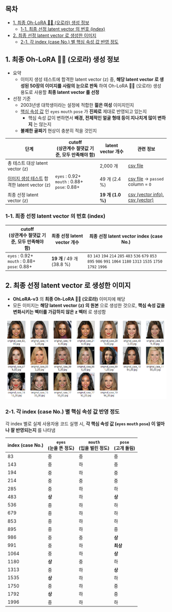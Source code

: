 ## 목차

* [1. 최종 Oh-LoRA 👱‍♀️ (오로라) 생성 정보](#1-최종-oh-lora--오로라-생성-정보)
  * [1-1. 최종 선정 latent vector 의 번호 (index)](#1-1-최종-선정-latent-vector-의-번호-index)
* [2. 최종 선정 latent vector 로 생성한 이미지](#2-최종-선정-latent-vector-로-생성한-이미지)
  * [2-1. 각 index (case No.) 별 핵심 속성 값 반영 정도](#2-1-각-index-case-no-별-핵심-속성-값-반영-정도)

## 1. 최종 Oh-LoRA 👱‍♀️ (오로라) 생성 정보

* 요약
  * 이미지 생성 테스트에 합격한 latent vector (z) 중, **해당 latent vector 로 생성된 50장의 이미지를 사람의 눈으로 판독** 하여 Oh-LoRA 👱‍♀️ (오로라) 생성 용도로 사용할 **최종 latent vector 를 선정**
* 선정 기준 
  * 2003년생 대학생이라는 설정에 적합한 **젊은 여성** 이미지인지
  * [핵심 속성 값](../../../2025_04_08_OhLoRA/stylegan_and_segmentation/README.md#2-핵심-속성-값) 인 ```eyes``` ```mouth``` ```pose``` 가 **진짜로** 제대로 반영되고 있는지
    * 핵심 속성 값이 변하면서 **배경, 전체적인 얼굴 형태 등이 지나치게 많이 변하지** 는 않는지 
  * **불쾌한 골짜기** 현상이 충분히 적을 것인지

| 단계                                                             | cutoff<br>(상관계수 절댓값 기준, 모두 만족해야 함)                             | latent vector 개수 | 관련 정보                                                                                         |
|----------------------------------------------------------------|----------------------------------------------------------------|------------------|-----------------------------------------------------------------------------------------------|
| 총 테스트 대상 latent vector (z)                                     |                                                                | 2,000 개          | [csv file](image_generation_report/test_result.csv)                                           |
| [이미지 생성 테스트](image_generation_report.md) 합격한 latent vector (z) | ```eyes``` : 0.92+<br>```mouth``` : 0.88+<br>```pose```: 0.88+ | 49 개 (2.4 %)     | [csv file](image_generation_report/test_result.csv) → ```passed``` column = ```O```           |
| 최종 선정 latent vector (z)                                        |                                                                | **19 개 (1.0 %)** | [csv (vector info)](ohlora_w_group_names.csv), [csv (vector)](ohlora_z_vectors.csv)           |

### 1-1. 최종 선정 latent vector 의 번호 (index)

| cutoff<br>(상관계수 절댓값 기준, 모두 만족해야 함)                             | 최종 선정 latent vector 개수      | 최종 선정 latent vector index (case No.)                                                                                                                                                                |
|----------------------------------------------------------------|-----------------------------|-----------------------------------------------------------------------------------------------------------------------------------------------------------------------------------------------------|
| ```eyes``` : 0.92+<br>```mouth``` : 0.88+<br>```pose```: 0.88+ | **19 개** / 49 개<br>(38.8 %) | ```83``` ```143``` ```194``` ```214``` ```285``` ```483``` ```536``` ```679``` ```853``` ```895``` ```986``` ```991``` ```1064``` ```1180``` ```1313``` ```1535``` ```1750``` ```1792``` ```1996``` |

## 2. 최종 선정 latent vector 로 생성한 이미지

* **OhLoRA-v3** 의 **최종 Oh-LoRA 👱‍♀️ (오로라)** 이미지에 해당
* 모든 이미지는 **해당 latent vector (z) 의 원본** 으로 생성한 것으로, **핵심 속성 값을 변화시키는 벡터를 가감하지 않은 z 벡터** 로 생성함

![image](../../../images/250526_14.png)

### 2-1. 각 index (case No.) 별 핵심 속성 값 반영 정도

각 index 별로 실제 사용자용 코드 실행 시, **각 핵심 속성 값 (```eyes``` ```mouth``` ```pose```) 이 얼마나 잘 반영되는지** 를 나타냄

| index (case No.) | ```eyes```<br>(눈을 뜬 정도) | ```mouth```<br>(입을 벌린 정도) | ```pose```<br>(고개 돌림) |
|------------------|-------------------------|---------------------------|-----------------------|
| 83               | 중                       | 중                         | 중                     |
| 143              | 중                       | 하                         | 중                     |
| 194              | 중                       | 하                         | 중                     |
| 214              | 중                       | 중                         | 중                     |
| 285              | 중                       | 하                         | 하                     |
| 483              | **상**                   | 하                         | **상**                 |
| 536              | 중                       | 하                         | 하                     |
| 679              | 중                       | 하                         | 하                     |
| 853              | 중                       | 하                         | 하                     |
| 895              | 중                       | 하                         | 중                     |
| 986              | 중                       | 중                         | **상**                 |
| 991              | 중                       | 하                         | **최상**                |
| 1064             | 중                       | 하                         | **상**                 |
| 1180             | **상**                   | 중                         | 하                     |
| 1313             | 중                       | 하                         | **상**                 |
| 1535             | **상**                   | 하                         | 하                     |
| 1750             | 중                       | 하                         | 중                     |
| 1792             | **상**                   | 하                         | 중                     |
| 1996             | 중                       | 하                         | 하                     |
